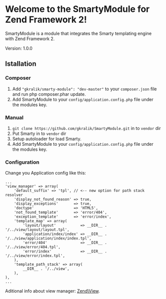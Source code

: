 # Welcome to the SmartyModule for Zend Framework 2!

SmartyModule is a module that integrates the Smarty templating engine with Zend Framework 2.

Version: 1.0.0

## Istallation

### Composer

1. Add `"gkralik/smarty-module": "dev-master"` to your `composer.json` file and run php composer.phar update.
2. Add SmartyModule to your `config/application.config.php` file under the modules key.

### Manual

1. `git clone https://github.com/gkralik/SmartyModule.git` in to `vendor` dir
2. Put Smarty in to `vendor` dir
3. Setup autoloader for load Smarty.
3. Add SmartyModule to your `config/application.config.php` file under the modules key.


### Configuration

Change you Application config like this:
    
    ...
    'view_manager' => array(
        'default_suffix' => 'tpl', // <-- new option for path stack resolver
        'display_not_found_reason' => true,
        'display_exceptions'       => true,
        'doctype'                  => 'HTML5',
        'not_found_template'       => 'error/404',
        'exception_template'       => 'error/index',
        'template_map' => array(
            'layout/layout'           => __DIR__ . '/../view/layout/layout.tpl',
            'application/index/index' => __DIR__ . '/../view/application/index/index.tpl',
            'error/404'               => __DIR__ . '/../view/error/404.tpl',
            'error/index'             => __DIR__ . '/../view/error/index.tpl',
        ),
        'template_path_stack' => array(
            __DIR__ . '/../view',
        ),
    ),
    ...


Aditional info about view manager: [Zend\View](http://framework.zend.com/manual/2.0/en/modules/zend.view.quick-start.html "Zend\View").

